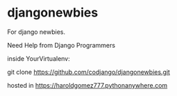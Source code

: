 # djangonewbies
For django newbies.

Need Help from Django Programmers

inside YourVirtualenv:

git clone https://github.com/codjango/djangonewbies.git

hosted in
https://haroldgomez777.pythonanywhere.com
